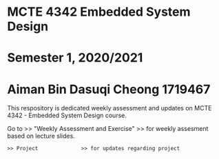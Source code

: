 # MCTE 4342 Embedded System Design
# Semester 1, 2020/2021
# Aiman Bin Dasuqi Cheong 1719467

This respository is dedicated weekly assessment and updates on MCTE 4342 - Embedded System Design course. 

Go to 	>> "Weekly Assessment and Exercise" 	>> for weekly assesment based on lecture slides.
	
	>> Project 				>> for updates regarding project

